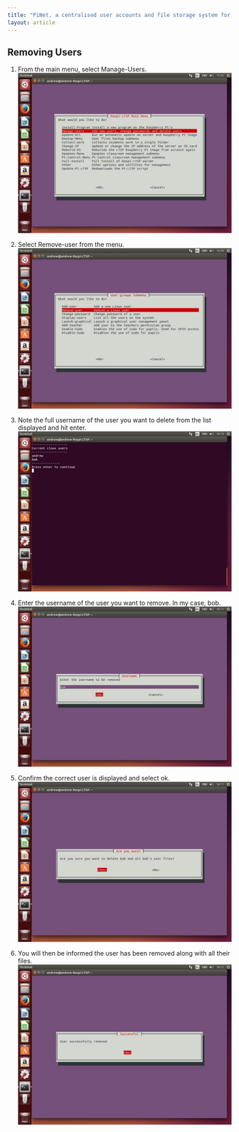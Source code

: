 ```yaml
---
title: "PiNet, a centralised user accounts and file storage system for a Raspberry Pi classroom."
layout: article
---
```


Removing Users
------

1.  From the main menu, select Manage-Users.   
    ![](/assets/images/image41.jpeg)

2.  Select Remove-user from the menu.    
    ![](/assets/images/image46.jpeg)

3.  Note the full username of the user you want to delete from the list
    displayed and hit enter.    
    ![](/assets/images/image47.jpeg)

4.  Enter the username of the user you want to remove. In my case, bob.   
    ![](/assets/images/image48.jpeg)

5.  Confirm the correct user is displayed and select ok.   
    ![](/assets/images/image49.jpeg)

6.  You will then be informed the user has been removed along with all
    their files.    
    ![](/assets/images/image50.jpeg)
